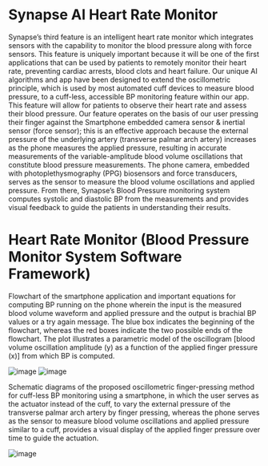 # Synapse AI Heart Rate Monitor

Synapse’s third feature is an intelligent heart rate monitor which integrates sensors with the capability to monitor the blood pressure along with force sensors. This feature is uniquely important because it will be one of the first applications that can be used by patients to remotely monitor their heart rate, preventing cardiac arrests, blood clots and heart failure.   Our unique AI algorithms and app have been designed to extend the oscillometric principle, which is used by most automated cuff devices to measure blood pressure, to a cuff-less, accessible BP monitoring feature within our app. This feature will allow for patients to observe their heart rate and assess their blood pressure.  Our feature operates on the basis of our user pressing their finger against the Smartphone embedded camera sensor &amp; inertial sensor (force sensor); this is an effective approach because the external pressure of the underlying artery (transverse palmar arch artery) increases as the phone measures the applied pressure, resulting in accurate measurements of the variable-amplitude blood volume oscillations that constitute blood pressure measurements. The phone camera, embedded with photoplethysmography (PPG) biosensors and force transducers, serves as the sensor to measure the blood volume oscillations and applied pressure. From there, Synapse’s Blood Pressure monitoring system computes systolic and diastolic BP from the measurements and provides visual feedback to guide the patients in understanding their results.

# Heart Rate Monitor (Blood Pressure Monitor System Software Framework)

Flowchart of the smartphone application and important equations for computing BP running on the phone wherein the input is the measured blood volume waveform and applied pressure and the output is brachial BP values or a try again message. The blue box indicates the beginning of the flowchart, whereas the red boxes indicate the two possible ends of the flowchart. The plot illustrates a parametric model of the oscillogram [blood volume oscillation amplitude (y) as a function of the applied finger pressure (x)] from which BP is computed. 

![image](https://user-images.githubusercontent.com/67471222/119826499-b6fa2f80-bf15-11eb-8d05-eebfbde67ac2.png)
![image](https://user-images.githubusercontent.com/67471222/119826969-3be54900-bf16-11eb-8b36-2b824498aaa3.png)

Schematic diagrams of the proposed oscillometric finger-pressing method for cuff-less BP monitoring using a smartphone, in which the user serves as the actuator instead of the cuff, to vary the external pressure of the transverse palmar arch artery by finger pressing, whereas the phone serves as the sensor to measure blood volume oscillations and applied pressure similar to a cuff, provides a visual display of the applied finger pressure over time to guide the actuation.

![image](https://user-images.githubusercontent.com/67471222/119827079-5ddecb80-bf16-11eb-915c-038479cc1b6d.png)


